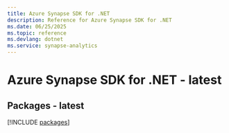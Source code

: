 ```yaml
---
title: Azure Synapse SDK for .NET
description: Reference for Azure Synapse SDK for .NET
ms.date: 06/25/2025
ms.topic: reference
ms.devlang: dotnet
ms.service: synapse-analytics
---
```

# Azure Synapse SDK for .NET - latest
## Packages - latest
[!INCLUDE [packages](synapse-index.md)]